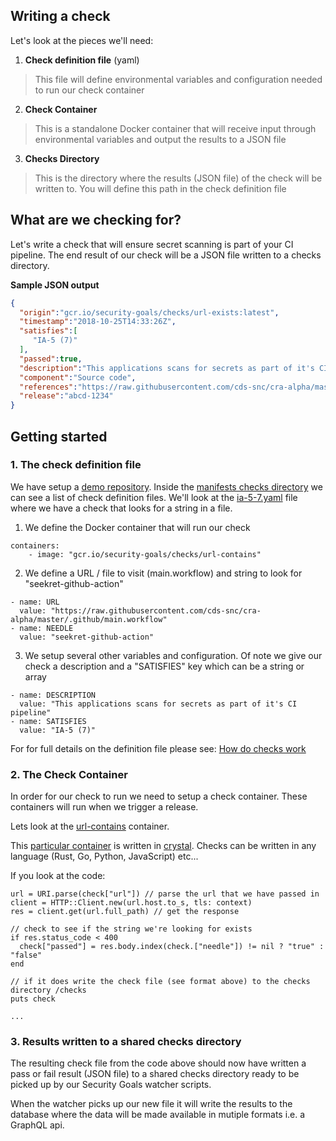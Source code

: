 ## Writing a check

Let's look at the pieces we'll need:

1. **Check definition file** (yaml)

> This file will define environmental variables and configuration needed to run our check container


2. **Check Container**


> This is a standalone Docker container that will receive input through environmental variables and output the results to a JSON file 

3. **Checks Directory**


> This is the directory where the results (JSON file) of the check will be written to.  You will define this path in the check definition file


## What are we checking for?

Let's write a check that will ensure secret scanning is part of your CI pipeline.  The end result of our check will be a JSON file written to a checks directory.


**Sample JSON output** 
```json
{
  "origin":"gcr.io/security-goals/checks/url-exists:latest",
  "timestamp":"2018-10-25T14:33:26Z",
  "satisfies":[
     "IA-5 (7)"
  ],
  "passed":true,
  "description":"This applications scans for secrets as part of it's CI pipeline",
  "component":"Source code",
  "references":"https://raw.githubusercontent.com/cds-snc/cra-alpha/master/.github/main.workflow",
  "release":"abcd-1234"
}
```

## Getting started

### 1. The check definition file 

We have setup a [demo repository](https://github.com/cds-snc/security-goals-demo). Inside the [manifests checks directory](https://github.com/cds-snc/security-goals-demo/tree/master/manifests/checks) we can see a list of check definition files.  We'll look at the [ia-5-7.yaml](https://github.com/cds-snc/security-goals-demo/blob/master/manifests/checks/ia-5-7.yaml) file where we have a check that looks for a string in a file.

1. We define the Docker container that will run our check
```
containers:
    - image: "gcr.io/security-goals/checks/url-contains"
```

2. We define a URL / file to visit (main.workflow) and string to look for "seekret-github-action"
```
- name: URL
  value: "https://raw.githubusercontent.com/cds-snc/cra-alpha/master/.github/main.workflow"
- name: NEEDLE
  value: "seekret-github-action"
```

3. We setup several other variables and configuration. Of note we give our check a description and a "SATISFIES" key which can be a string or array

```
- name: DESCRIPTION
  value: "This applications scans for secrets as part of it's CI pipeline"
- name: SATISFIES
  value: "IA-5 (7)"

```

For for full details on the definition file please see:
[How do checks work](https://github.com/cds-snc/security-goals-checks#how-do-checks-work) 


### 2. The Check Container

In order for our check to run we need to setup a check container.  These containers will run when we trigger a release.

Lets look at the [url-contains](https://github.com/cds-snc/security-goals-checks/tree/master/url-contains) container.

This [particular container](https://github.com/cds-snc/security-goals-checks/blob/master/url-contains/src/url_contains.cr) is written in [crystal](https://crystal-lang.org).  Checks can be written in any language (Rust, Go, Python, JavaScript) etc... 

If you look at the code:

```crystal
url = URI.parse(check["url"]) // parse the url that we have passed in
client = HTTP::Client.new(url.host.to_s, tls: context)
res = client.get(url.full_path) // get the response

// check to see if the string we're looking for exists
if res.status_code < 400
  check["passed"] = res.body.index(check.["needle"]) != nil ? "true" : "false"
end

// if it does write the check file (see format above) to the checks directory /checks
puts check

...
```


### 3. Results written to a shared checks directory

The resulting check file from the code above should now have written a pass or fail result (JSON file) to a shared checks directory ready to be picked up by our Security Goals watcher scripts.  

When the watcher picks up our new file it will write the results to the database where the data will be made available in mutiple formats i.e. a GraphQL api.
